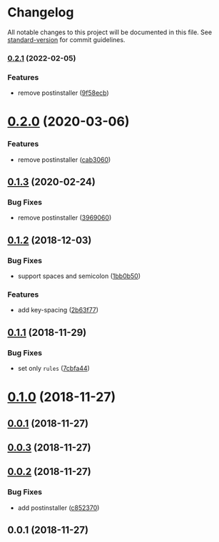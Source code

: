 # Changelog

All notable changes to this project will be documented in this file. See [standard-version](https://github.com/conventional-changelog/standard-version) for commit guidelines.

### [0.2.1](https://github.com/AndreasPizsa/my-xo/compare/v0.1.3...v0.2.1) (2022-02-05)


### Features

* remove postinstaller ([9f58ecb](https://github.com/AndreasPizsa/my-xo/commit/9f58ecbe7311a9937ed7efcda47fac333d19e7a6))

<a name="0.2.0"></a>
# [0.2.0](https://github.com/AndreasPizsa/my-xo/compare/v0.1.2...v0.2.0) (2020-03-06)


### Features

* remove postinstaller ([cab3060](https://github.com/AndreasPizsa/my-xo/commit/cab3060))



<a name="0.1.3"></a>
## [0.1.3](https://github.com/AndreasPizsa/my-xo/compare/v0.1.2...v0.1.3) (2020-02-24)


### Bug Fixes

* remove postinstaller ([3969060](https://github.com/AndreasPizsa/my-xo/commit/3969060))




<a name="0.1.2"></a>
## [0.1.2](https://github.com/AndreasPizsa/my-xo/compare/v0.1.1...v0.1.2) (2018-12-03)


### Bug Fixes

* support spaces and semicolon ([1bb0b50](https://github.com/AndreasPizsa/my-xo/commit/1bb0b50))


### Features

* add key-spacing ([2b63f77](https://github.com/AndreasPizsa/my-xo/commit/2b63f77))



<a name="0.1.1"></a>
## [0.1.1](https://github.com/AndreasPizsa/my-xo/compare/v0.1.0...v0.1.1) (2018-11-29)


### Bug Fixes

* set only `rules` ([7cbfa44](https://github.com/AndreasPizsa/my-xo/commit/7cbfa44))



<a name="0.1.0"></a>
# [0.1.0](https://github.com/AndreasPizsa/my-xo/compare/v0.0.3...v0.1.0) (2018-11-27)



<a name="0.0.1"></a>
## [0.0.1](https://github.com/AndreasPizsa/my-xo/compare/v0.0.3...v0.0.1) (2018-11-27)



<a name="0.0.3"></a>
## [0.0.3](https://github.com/AndreasPizsa/my-xo/compare/v0.0.2...v0.0.3) (2018-11-27)



<a name="0.0.2"></a>
## [0.0.2](https://github.com/AndreasPizsa/my-xo/compare/v0.0.1...v0.0.2) (2018-11-27)


### Bug Fixes

* add postinstaller ([c852370](https://github.com/AndreasPizsa/my-xo/commit/c852370))



<a name="0.0.1"></a>
## 0.0.1 (2018-11-27)
